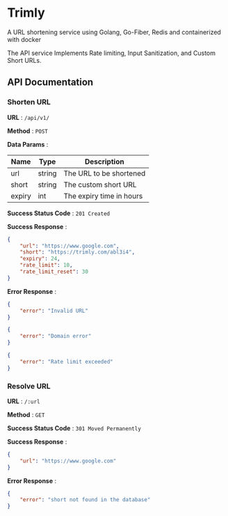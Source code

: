 # Trimly

A URL shortening service using Golang, Go-Fiber, Redis and containerized with docker

The API service Implements Rate limiting, Input Sanitization, and Custom Short URLs.

## API Documentation

### Shorten URL

**URL** : `/api/v1/`

**Method** : `POST`

**Data Params** :

| Name | Type | Description |
| --- | --- | --- |
| url | string | The URL to be shortened |
| short | string | The custom short URL |
| expiry | int | The expiry time in hours |

**Success Status Code** : `201 Created`

**Success Response** :

```json
{
    "url": "https://www.google.com",
    "short": "https://trimly.com/abl3i4",
    "expiry": 24,
    "rate_limit": 10,
    "rate_limit_reset": 30
}
```

**Error Response** :

```json
{
    "error": "Invalid URL"
}
```
```json
{
    "error": "Domain error"
}
```
```json
{
    "error": "Rate limit exceeded"
}
```

### Resolve URL

**URL** : `/:url`

**Method** : `GET`

**Success Status Code** : `301 Moved Permanently`

**Success Response** :

```json
{
    "url": "https://www.google.com"
}
```

**Error Response** :

```json
{
    "error": "short not found in the database"
}
```